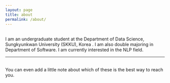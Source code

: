 ```yaml
---
layout: page
title: about
permalink: /about/
---
```


<br/>
I am an undergraduate student at the Department of Data Science, Sungkyunkwan University (SKKU), Korea .
I am also double majoring in Department of Software. 
I am currently interested in the NLP field.


<br/>
<hr/>
<br/>
<span class="contacticon center">
	<a href="mailto:pj00515@naver.com"><i class="fa fa-envelope-square"></i></a>
	<a href="https://github.com/JUNE515" target="_blank"><i class="fa fa-github-square"></i></a>
	<a href="https://www.linkedin.com/in/%EC%A4%80-%EB%B0%95-61b683298/" target="_blank"><i class="fa fa-linkedin-square"></i></a>
</span>

<div class="col three caption">
	You can even add a little note about which of these is the best way to reach you.
</div>

